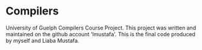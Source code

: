 # Compilers
University of Guelph Compilers Course Project.
This project was written and maintained on the github account 'lmustafa'. This is the final code produced by myself and Liaba Mustafa. 
